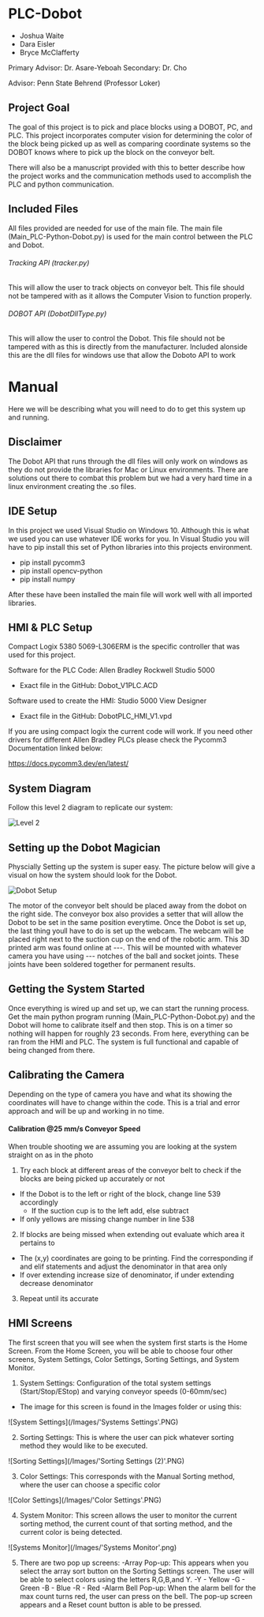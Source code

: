 # PLC-Dobot

- Joshua Waite
- Dara Eisler
- Bryce McClafferty

Primary Advisor: Dr. Asare-Yeboah
Secondary: Dr. Cho

Advisor: Penn State Behrend (Professor Loker)

## Project Goal

The goal of this project is to pick and place blocks using a DOBOT, PC, and PLC. This project incorporates computer vision for determining the color of the block being picked up as well as comparing coordinate systems so the DOBOT knows where to pick up the block on the conveyor belt. 

There will also be a manuscript provided with this to better describe how the project works and the communication methods used to accomplish the PLC and python communication.

## Included Files

All files provided are needed for use of the main file. The main file (Main_PLC-Python-Dobot.py) is used for the main control between the PLC and Dobot.

###### Tracking API (tracker.py)

This will allow the user to track objects on conveyor belt. This file should not be tampered with as it allows the Computer Vision to function properly.

###### DOBOT API (DobotDllType.py)

This will allow the user to control the Dobot. This file should not be tampered with as this is directly from the manufacturer. Included alonside this are the dll files for windows use that allow the Doboto API to work

# Manual

Here we will be describing what you will need to do to get this system up and running.

## Disclaimer

The Dobot API that runs through the dll files will only work on windows as they do not provide the libraries for Mac or Linux environments. There are solutions out there to combat this problem but we had a very hard time in a linux environment creating the .so files. 

## IDE Setup

In this project we used Visual Studio on Windows 10. Although this is what we used you can use whatever IDE works for you. In Visual Studio you will have to pip install this set of Python libraries into this projects environment. 

- pip install pycomm3
- pip install opencv-python
- pip install numpy

After these have been installed the main file will work well with all imported libraries.

## HMI & PLC Setup

Compact Logix 5380 5069-L306ERM is the specific controller that was used for this project. 

Software for the PLC Code: Allen Bradley Rockwell Studio 5000
  - Exact file in the GitHub: Dobot_V1PLC.ACD

Software used to create the HMI: Studio 5000 View Designer
  - Exact file in the GitHub: DobotPLC_HMI_V1.vpd

If you are using compact logix the current code will work. If you need other drivers for different Allen Bradley PLCs please check the Pycomm3 Documentation linked below:

https://docs.pycomm3.dev/en/latest/

## System Diagram 

Follow this level 2 diagram to replicate our system:

![Level 2](/Images/Level2.png)

## Setting up the Dobot Magician

Physcially Setting up the system is super easy. The picture below will give a visual on how the system should look for the Dobot.

![Dobot Setup](/Images/Dobot_Setup.png)

The motor of the conveyor belt should be placed away from the dobot on the right side. The conveyor box also provides a setter that will allow the Dobot to be set in the same position everytime. Once the Dobot is set up, the last thing youll have to do is set up the webcam. The webcam will be placed right next to the suction cup on the end of the robotic arm. This 3D printed arm was found online at ---. This will be mounted with whatever camera you have using --- notches of the ball and socket joints. These joints have been soldered together for permanent results.   

## Getting the System Started

Once everything is wired up and set up, we can start the running process. Get the main python program running (Main_PLC-Python-Dobot.py) and the Dobot will home to calibrate itself and then stop. This is on a timer so nothing will happen for roughly 23 seconds. From here, everything can be ran from the HMI and PLC. The system is full functional and capable of being changed from there. 

## Calibrating the Camera

Depending on the type of camera you have and what its showing the coordinates will have to change within the code. This is a trial and error approach and will be up and working in no time. 

#### Calibration @25 mm/s Conveyor Speed

When trouble shooting we are assuming you are looking at the system straight on as in the photo

1. Try each block at different areas of the conveyor belt to check if the blocks are being picked up accurately or not
  - If the Dobot is to the left or right of the block, change line 539 accordingly 
    - If the suction cup is to the left add, else subtract
  - If only yellows are missing change number in line 538
2. If blocks are being missed when extending out evaluate which area it pertains to
  - The (x,y) coordinates are going to be printing. Find the corresponding if and elif statements and adjust the denominator in that area only
  - If over extending increase size of denominator, if under extending decrease denominator
3. Repeat until its accurate

## HMI Screens

The first screen that you will see when the system first starts is the Home Screen. From the Home Screen, you will be able to choose four other screens, System Settings, Color Settings, Sorting Settings, and System Monitor. 

1. System Settings: Configuration of the total system settings (Start/Stop/EStop) and varying conveyor speeds (0-60mm/sec)
  - The image for this screen is found in the Images folder or using this: 
 
![System Settings](/Images/'Systems Settings'.PNG)

2. Sorting Settings: This is where the user can pick whatever sorting method they would like to be executed.

![Sorting Settings](/Images/'Sorting Settings (2)'.PNG) 

3. Color Settings: This corresponds with the Manual Sorting method, where the user can choose a specific color 

![Color Settings](/Images/'Color Settings'.PNG)

4. System Monitor: This screen allows the user to monitor the current sorting method, the current count of that sorting method, and the current color is being detected.

![Systems Monitor](/Images/'Systems Monitor'.png)

5. There are two pop up screens: 
  -Array Pop-up: This appears when you select the array sort button on the Sorting Settings screen. The user will be able to select colors using the letters R,G,B,and Y. 
      -Y - Yellow
      -G - Green
      -B - Blue
      -R - Red
  -Alarm Bell Pop-up: When the alarm bell for the max count turns red, the user can press on the bell. The pop-up screen appears and a Reset count button is able to be pressed.
